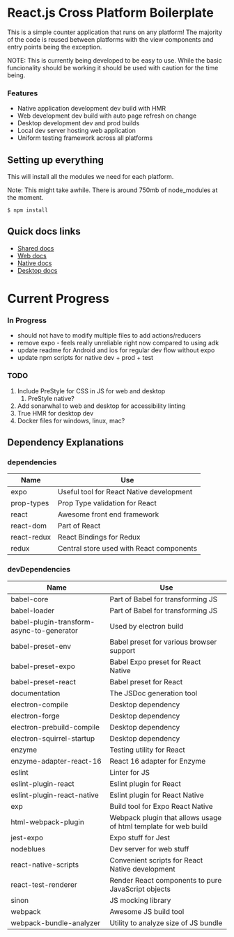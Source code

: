 # React.js Cross Platform Boilerplate
This is a simple counter application that runs on any platform! The majority of the code is reused between platforms with the view components and entry points being the exception.

NOTE: This is currently being developed to be easy to use. While the basic funcionality should be working it should be used with caution for the time being.


### Features
* Native application development dev build with HMR
* Web development dev build with auto page refresh on change
* Desktop development dev and prod builds
* Local dev server hosting web application
* Uniform testing framework across all platforms



## Setting up everything
This will install all the modules we need for each platform.

Note: This might take awhile. There is around 750mb of node_modules at the moment.
```
$ npm install
```


## Quick docs links
* [Shared docs](./shared/shared.md)
* [Web docs](./web/web.md)
* [Native docs](./native/native.md)
* [Desktop docs](./desktop/desktop.md)



# Current Progress
### In Progress
* should not have to modify multiple files to add actions/reducers
* remove expo - feels really unreliable right now compared to using adk
* update readme for Android and ios for regular dev flow without expo
* update npm scripts for native dev + prod + test


### TODO
1. Include PreStyle for CSS in JS for web and desktop
    1. PreStyle native?
1. Add sonarwhal to web and desktop for accessibility linting
1. True HMR for desktop dev
1. Docker files for windows, linux, mac?


## Dependency Explanations
### dependencies
Name|Use
-|-
expo|Useful tool for React Native development
prop-types|Prop Type validation for React
react|Awesome front end framework
react-dom|Part of React
react-redux|React Bindings for Redux
redux|Central store used with React components

### devDependencies
Name|Use
-|-
babel-core|Part of Babel for transforming JS
babel-loader|Part of Babel for transforming JS
babel-plugin-transform-async-to-generator|Used by electron build
babel-preset-env|Babel preset for various browser support
babel-preset-expo|Babel Expo preset for React Native
babel-preset-react|Babel preset for React
documentation|The JSDoc generation tool
electron-compile|Desktop dependency
electron-forge|Desktop dependency
electron-prebuild-compile|Desktop dependency
electron-squirrel-startup|Desktop dependency
enzyme|Testing utility for React
enzyme-adapter-react-16|React 16 adapter for Enzyme
eslint|Linter for JS
eslint-plugin-react|Eslint plugin for React
eslint-plugin-react-native|Eslint plugin for React Native
exp|Build tool for Expo React Native
html-webpack-plugin|Webpack plugin that allows usage of html template for web build
jest-expo|Expo stuff for Jest
nodeblues|Dev server for web stuff
react-native-scripts|Convenient scripts for React Native development
react-test-renderer|Render React components to pure JavaScript objects
sinon|JS mocking library
webpack|Awesome JS build tool
webpack-bundle-analyzer|Utility to analyze size of JS bundle
